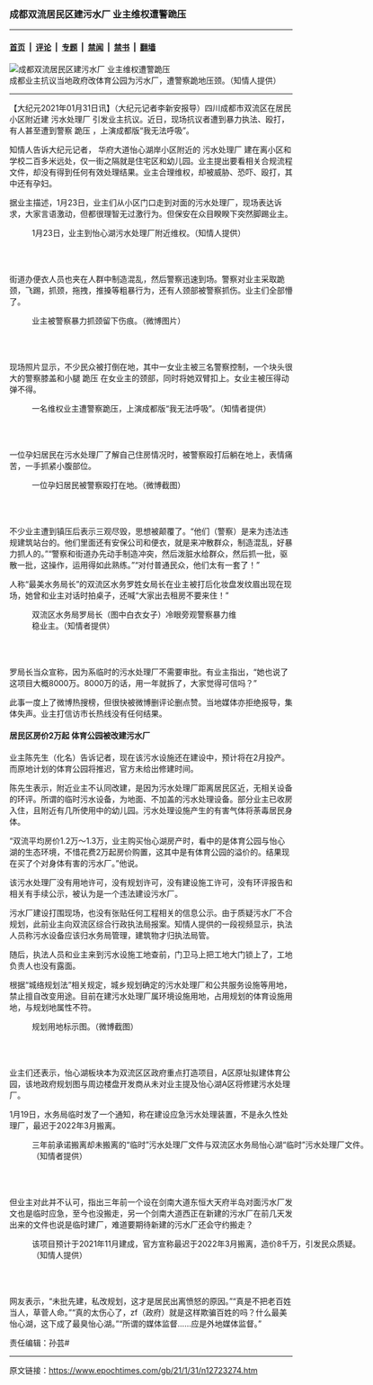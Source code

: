 ### 成都双流居民区建污水厂 业主维权遭警跪压

---

#### [首页](../../../..?n12723274) &nbsp;|&nbsp; [评论](../../../../../epoch-comment?n12723274) &nbsp;|&nbsp; [专题](../../../../../epoch-special?n12723274) &nbsp;|&nbsp; [禁闻](../../../../../epoch-news?n12723274) &nbsp;|&nbsp; [禁书](../../../../../books?n12723274) &nbsp;|&nbsp; [翻墙](https://github.com/gfw-breaker/nogfw/blob/master/README.md?n12723274)


<div><img alt="成都双流居民区建污水厂 业主维权遭警跪压" class="attachment-djy_600_400 size-djy_600_400 wp-post-image" src="https://i.epochtimes.com/assets/uploads/2021/01/s1FotoJet-600x400.jpg"/>
<div class="caption">
 成都业主抗议当地政府改体育公园为污水厂，遭警察跪地压颈。（知情人提供）
</div></div><hr/><div class="post_content" id="artbody" itemprop="articleBody">
 <!-- article content begin -->
 <p>
  【大纪元2021年01月31日讯】（大纪元记者李新安报导）四川成都市双流区在居民小区附近建
  <ok href="https://www.epochtimes.com/gb/tag/%E6%B1%A1%E6%B0%B4%E5%A4%84%E7%90%86%E5%8E%82.html">
   污水处理厂
  </ok>
  引发业主抗议。近日，现场抗议者遭到暴力执法、殴打，有人甚至遭到警察
  <ok href="https://www.epochtimes.com/gb/tag/%E8%B7%AA%E5%8E%8B.html">
   跪压
  </ok>
  ，上演成都版“我无法呼吸”。
 </p>
 <p>
  知情人告诉大纪元记者，
  <span class="s1">
   华府大道怡心湖岸小区附近的
  </span>
  <ok href="https://www.epochtimes.com/gb/tag/%E6%B1%A1%E6%B0%B4%E5%A4%84%E7%90%86%E5%8E%82.html">
   污水处理厂
  </ok>
  建在离小区和学校二百多米远处，仅一街之隔就是住宅区和幼儿园。业主提出要看相关合规流程文件，却没有得到任何有效处理结果。业主合理维权，却被威胁、恐吓、殴打，其中还有孕妇。
 </p>
 <p>
  据业主描述，1月23日，业主们从小区门口走到对面的污水处理厂，现场表达诉求，大家言语激动，但都很理智无过激行为。但保安在众目睽睽下突然脚踢业主。
 </p>
 <figure aria-describedby="caption-attachment-12723299" class="wp-caption aligncenter" id="attachment_12723299" style="width: 600px">
  <ok href="https://i.epochtimes.com/assets/uploads/2021/01/IMG_3408.jpg" target="_blank">
   <img alt="" class="size-large wp-image-12723299" src="https://i.epochtimes.com/assets/uploads/2021/01/IMG_3408-600x419.jpg"/>
  </ok>
  <br/><figcaption class="wp-caption-text" id="caption-attachment-12723299">
   1月23日，业主到怡心湖污水处理厂附近维权。（知情人提供）
  </figcaption><br/>
 </figure><br/>
 <p>
  街道办便衣人员也夹在人群中制造混乱，然后警察迅速到场。警察对业主采取跪颈，飞踢，抓颈，拖拽，推搡等粗暴行为，还有人颈部被警察抓伤。业主们全部懵了。
 </p>
 <figure aria-describedby="caption-attachment-12723300" class="wp-caption aligncenter" id="attachment_12723300" style="width: 407px">
  <ok href="https://i.epochtimes.com/assets/uploads/2021/01/IMG_3404.jpg" target="_blank">
   <img alt="" class="wp-image-12723300" src="https://i.epochtimes.com/assets/uploads/2021/01/IMG_3404-600x779.jpg"/>
  </ok>
  <br/><figcaption class="wp-caption-text" id="caption-attachment-12723300">
   业主被警察暴力抓颈留下伤痕。（微博图片）
  </figcaption><br/>
 </figure><br/>
 <p>
  现场照片显示，不少民众被打倒在地，其中一女业主被三名警察控制，一个块头很大的警察膝盖和小腿
  <ok href="https://www.epochtimes.com/gb/tag/%E8%B7%AA%E5%8E%8B.html">
   跪压
  </ok>
  在女业主的颈部，同时将她双臂扣上。女业主被压得动弹不得。
 </p>
 <figure aria-describedby="caption-attachment-12723301" class="wp-caption aligncenter" id="attachment_12723301" style="width: 600px">
  <ok href="https://i.epochtimes.com/assets/uploads/2021/01/IMG_3405.jpg" target="_blank">
   <img alt="" class="size-large wp-image-12723301" src="https://i.epochtimes.com/assets/uploads/2021/01/IMG_3405-600x429.jpg"/>
  </ok>
  <br/><figcaption class="wp-caption-text" id="caption-attachment-12723301">
   一名维权业主遭警察跪压，上演成都版“我无法呼吸”。（知情者提供）
  </figcaption><br/>
 </figure><br/>
 <p>
  一位孕妇居民在污水处理厂了解自己住房情况时，被警察殴打后躺在地上，表情痛苦，一手抓紧小腹部位。
 </p>
 <figure aria-describedby="caption-attachment-12723304" class="wp-caption aligncenter" id="attachment_12723304" style="width: 355px">
  <ok href="https://i.epochtimes.com/assets/uploads/2021/01/s12FotoJet.jpg" target="_blank">
   <img alt="" class="wp-image-12723304" src="https://i.epochtimes.com/assets/uploads/2021/01/s12FotoJet-600x1010.jpg"/>
  </ok>
  <br/><figcaption class="wp-caption-text" id="caption-attachment-12723304">
   一位孕妇居民被警察殴打在地。（微博截图）
  </figcaption><br/>
 </figure><br/>
 <p>
  不少业主遭到镇压后表示三观尽毁，思想被颠覆了。“他们（警察）是来为违法违规建筑站台的。他们里面还有安保公司和便衣，就是来冲散群众，制造混乱，好暴力抓人的。”“警察和街道办先动手制造冲突，然后泼脏水给群众，然后抓一批，驱散一批，这操作，运用得如此熟练。”“对付普通民众，他们太有一套了！”
 </p>
 <p>
  人称“最美水务局长”的双流区水务罗姓女局长在业主被打后化妆盘发纹眉出现在现场，她曾和业主对话时拍桌子，还喊“大家出去租房不要来住！”
 </p>
 <figure aria-describedby="caption-attachment-12723306" class="wp-caption aligncenter" id="attachment_12723306" style="width: 369px">
  <ok href="https://i.epochtimes.com/assets/uploads/2021/01/IMG_3409.jpg" target="_blank">
   <img alt="" class="wp-image-12723306" src="https://i.epochtimes.com/assets/uploads/2021/01/IMG_3409.jpg"/>
  </ok>
  <br/><figcaption class="wp-caption-text" id="caption-attachment-12723306">
   双流区水务局罗局长（图中白衣女子）冷眼旁观警察暴力维稳业主。（知情者提供）
  </figcaption><br/>
 </figure><br/>
 <p>
  罗局长当众宣称，因为系临时的污水处理厂不需要审批。有业主指出，“她也说了这项目大概8000万。8000万的话，用一年就拆了，大家觉得可信吗？”
 </p>
 <p>
  此事一度上了微博热搜榜，但很快被微博删评论删点赞。当地媒体亦拒绝报导，集体失声。业主打信访市长热线没有任何结果。
 </p>
 <h4>
  居民区房价2万起 体育公园被改建污水厂
 </h4>
 <p>
  业主陈先生（化名）告诉记者，现在该污水设施还在建设中，预计将在2月投产。而原地计划的体育公园将推迟，官方未给出修建时间。
 </p>
 <p>
  陈先生表示，附近业主不认同改建，是因为污水处理厂距离居民区近，无相关设备的环评。所谓的临时污水设备，为地面、不加盖的污水处理设备。部分业主已收房入住，且附近有几所使用中的幼儿园。污水处理设施产生的有害气体将荼毒居民身体。
 </p>
 <p>
  “双流平均房价1.2万～1.3万，业主购买怡心湖房产时，看中的是体育公园与怡心湖的生态环境，不惜花费2万起房价购置，这其中是有体育公园的溢价的。结果现在买了个对身体有害的污水厂。”他说。
 </p>
 <p>
  该污水处理厂没有用地许可，没有规划许可，没有建设施工许可，没有环评报告和相关有手续公示，被认为是一个违法建设污水厂。
 </p>
 <p>
  污水厂建设打围现场，也没有张贴任何工程相关的信息公示。由于质疑污水厂不合规划，此前业主向双流区综合行政执法局报案。知情人提供的一段视频显示，执法人员称污水设备应该归水务局管理，建筑物才归执法局管。
 </p>
 <p>
  随后，执法人员和业主来到污水设施工地查前，门卫马上把工地大门锁上了，工地负责人也没有露面。
 </p>
 <p>
  根据“城络规划法”相关规定，城乡规划确定的污水处理厂和公共服务设施等用地，禁止擅自改变用途。目前在建污水处理厂属环境设施用地，占用规划的体育设施用地，与规划地属性不符。
 </p>
 <figure aria-describedby="caption-attachment-12723324" class="wp-caption aligncenter" id="attachment_12723324" style="width: 426px">
  <ok href="https://i.epochtimes.com/assets/uploads/2021/01/x13FotoJet.jpg" target="_blank">
   <img alt="" class="wp-image-12723324" src="https://i.epochtimes.com/assets/uploads/2021/01/x13FotoJet-600x487.jpg"/>
  </ok>
  <br/><figcaption class="wp-caption-text" id="caption-attachment-12723324">
   规划用地标示图。（微博截图）
  </figcaption><br/>
 </figure><br/>
 <p>
  业主们还表示，怡心湖板块本为双流区区政府重点打造项目，A区原址拟建体育公园，该地政府规划图与周边楼盘开发商从未对业主提及怡心湖A区将修建污水处理厂。
 </p>
 <p>
  1月19日，水务局临时发了一个通知，称在建设应急污水处理装置，不是永久性处理厂，最迟于2022年3月搬离。
 </p>
 <figure aria-describedby="caption-attachment-12723328" class="wp-caption aligncenter" id="attachment_12723328" style="width: 600px">
  <ok href="https://i.epochtimes.com/assets/uploads/2021/01/IMG_3407.jpg" target="_blank">
   <img alt="" class="size-large wp-image-12723328" src="https://i.epochtimes.com/assets/uploads/2021/01/IMG_3407-600x428.jpg"/>
  </ok>
  <br/><figcaption class="wp-caption-text" id="caption-attachment-12723328">
   三年前承诺搬离却未搬离的“临时”污水处理厂文件与双流区水务局怡心湖“临时”污水处理厂文件。（知情者提供）
  </figcaption><br/>
 </figure><br/>
 <p>
  但业主对此并不认可，指出三年前一个设在剑南大道东恒大天府半岛对面污水厂发文也是临时应急，至今也没搬走，另一个剑南大道西正在新建的污水厂在前几天发出来的文件也说是临时建厂，难道要期待新建的污水厂还会守约搬走？
 </p>
 <figure aria-describedby="caption-attachment-12723361" class="wp-caption aligncenter" id="attachment_12723361" style="width: 600px">
  <ok href="https://i.epochtimes.com/assets/uploads/2021/01/x23FotoJet.jpg" target="_blank">
   <img alt="" class="size-large wp-image-12723361" src="https://i.epochtimes.com/assets/uploads/2021/01/x23FotoJet-600x400.jpg"/>
  </ok>
  <br/><figcaption class="wp-caption-text" id="caption-attachment-12723361">
   该项目预计于2021年11月建成，官方宣称最迟于2022年3月搬离，造价8千万，引发民众质疑。（知情人提供）
  </figcaption><br/>
 </figure><br/>
 <p>
  网友表示，“未批先建，私改规划，这才是居民出离愤怒的原因。”“真是不把老百姓当人，草菅人命。”“真的太伤心了，zf（政府）就是这样欺骗百姓的吗？什么最美怡心湖，这下成了最臭怡心湖。”“所谓的媒体监督……应是外地媒体监督。”
 </p>
 <p>
  责任编辑：孙芸#
 </p>
 <!-- article content end -->
 <div id="below_article_ad">
 </div>
</div>


---

原文链接：https://www.epochtimes.com/gb/21/1/31/n12723274.htm